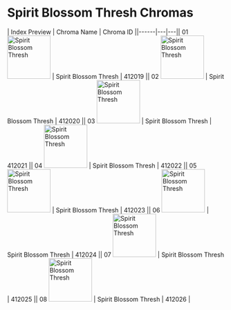 # Spirit Blossom Thresh Chromas

| Index  Preview | Chroma Name | Chroma ID ||------|---|---|| 01  <img src='https://raw.communitydragon.org/latest/plugins/rcp-be-lol-game-data/global/default/v1/champion-chroma-images/412/412019.png' alt='Spirit Blossom Thresh' width='100'> | Spirit Blossom Thresh | 412019 || 02  <img src='https://raw.communitydragon.org/latest/plugins/rcp-be-lol-game-data/global/default/v1/champion-chroma-images/412/412020.png' alt='Spirit Blossom Thresh' width='100'> | Spirit Blossom Thresh | 412020 || 03  <img src='https://raw.communitydragon.org/latest/plugins/rcp-be-lol-game-data/global/default/v1/champion-chroma-images/412/412021.png' alt='Spirit Blossom Thresh' width='100'> | Spirit Blossom Thresh | 412021 || 04  <img src='https://raw.communitydragon.org/latest/plugins/rcp-be-lol-game-data/global/default/v1/champion-chroma-images/412/412022.png' alt='Spirit Blossom Thresh' width='100'> | Spirit Blossom Thresh | 412022 || 05  <img src='https://raw.communitydragon.org/latest/plugins/rcp-be-lol-game-data/global/default/v1/champion-chroma-images/412/412023.png' alt='Spirit Blossom Thresh' width='100'> | Spirit Blossom Thresh | 412023 || 06  <img src='https://raw.communitydragon.org/latest/plugins/rcp-be-lol-game-data/global/default/v1/champion-chroma-images/412/412024.png' alt='Spirit Blossom Thresh' width='100'> | Spirit Blossom Thresh | 412024 || 07  <img src='https://raw.communitydragon.org/latest/plugins/rcp-be-lol-game-data/global/default/v1/champion-chroma-images/412/412025.png' alt='Spirit Blossom Thresh' width='100'> | Spirit Blossom Thresh | 412025 || 08  <img src='https://raw.communitydragon.org/latest/plugins/rcp-be-lol-game-data/global/default/v1/champion-chroma-images/412/412026.png' alt='Spirit Blossom Thresh' width='100'> | Spirit Blossom Thresh | 412026 |